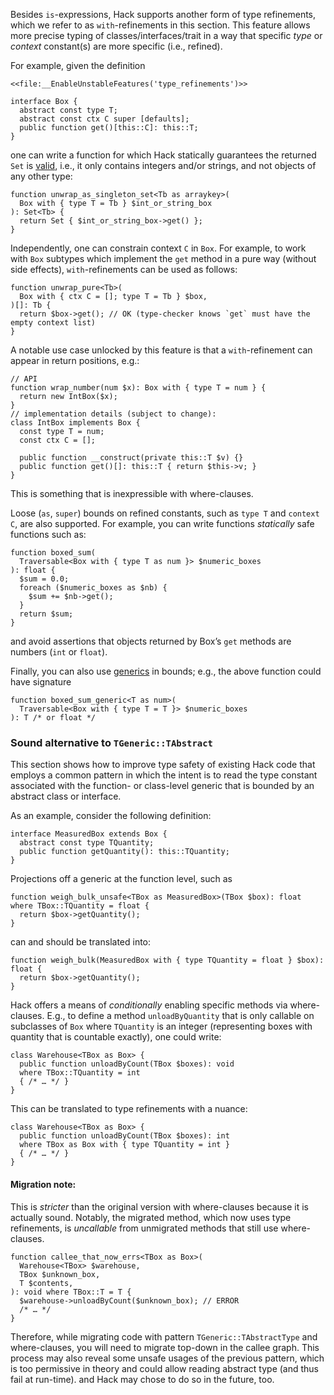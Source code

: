 Besides `is`-expressions, Hack supports another form of type
refinements, which we refer to as `with`-refinements in this section.
This feature allows more precise typing of classes/interfaces/trait in
a way that specific _type_ or _context_ constant(s) are more specific
(i.e., refined).

For example, given the definition

```Hack file:box-with-type+ctx.hack
<<file:__EnableUnstableFeatures('type_refinements')>>

interface Box {
  abstract const type T;
  abstract const ctx C super [defaults];
  public function get()[this::C]: this::T;
}
```

one can write a function for which Hack statically guarantees the
returned `Set` is
[valid](https://docs.hhvm.com/hack/reference/class/HH.Set/), i.e., it
only contains integers and/or strings, and not objects of any other type:

```Hack file:box-with-type+ctx.hack
function unwrap_as_singleton_set<Tb as arraykey>(
  Box with { type T = Tb } $int_or_string_box
): Set<Tb> {
  return Set { $int_or_string_box->get() };
}
```

Independently, one can constrain context `C` in `Box`. For example, to
work with `Box` subtypes which implement the `get` method in a pure
way (without side effects), `with`-refinements can be used as follows:

```Hack file:box-with-type+ctx.hack
function unwrap_pure<Tb>(
  Box with { ctx C = []; type T = Tb } $box,
)[]: Tb {
  return $box->get(); // OK (type-checker knows `get` must have the empty context list)
}
```

A notable use case unlocked by this feature is that a `with`-refinement
can appear in return positions, e.g.:

```Hack file:box-with-type+ctx.hack
// API
function wrap_number(num $x): Box with { type T = num } {
  return new IntBox($x);
}
// implementation details (subject to change):
class IntBox implements Box {
  const type T = num;
  const ctx C = [];

  public function __construct(private this::T $v) {}
  public function get()[]: this::T { return $this->v; }
}
```

This is something that is inexpressible with where-clauses.

Loose (`as`, `super`) bounds on refined constants, such as `type T`
and `context C`, are also supported. For example, you can write
functions _statically_ safe functions such as:

```Hack file:box-with-type+ctx.hack
function boxed_sum(
  Traversable<Box with { type T as num }> $numeric_boxes
): float {
  $sum = 0.0;
  foreach ($numeric_boxes as $nb) {
    $sum += $nb->get();
  }
  return $sum;
}
```

and avoid assertions that objects returned by Box’s `get` methods are
numbers (`int` or `float`).

Finally, you can also use
[generics](https://docs.hhvm.com/hack/generics/introduction) in
bounds; e.g., the above function could have signature

```
function boxed_sum_generic<T as num>(
  Traversable<Box with { type T = T }> $numeric_boxes
): T /* or float */
```

### Sound alternative to `TGeneric::TAbstract`

This section shows how to improve type safety of existing Hack code
that employs a common pattern in which the intent is to read the type
constant associated with the function- or class-level generic that is
bounded by an abstract class or interface.

As an example, consider the following definition:

```Hack file:box-with-type+ctx.hack
interface MeasuredBox extends Box {
  abstract const type TQuantity;
  public function getQuantity(): this::TQuantity;
}
```

Projections off a generic at the function level, such as

```Hack file:box-with-type+ctx.hack
function weigh_bulk_unsafe<TBox as MeasuredBox>(TBox $box): float
where TBox::TQuantity = float {
  return $box->getQuantity();
}
```

can and should be translated into:

```Hack file:box-with-type+ctx.hack
function weigh_bulk(MeasuredBox with { type TQuantity = float } $box): float {
  return $box->getQuantity();
}
```

Hack offers a means of _conditionally_ enabling specific methods via
where-clauses. E.g.,
to define a method `unloadByQuantity` that is only callable on
subclasses of `Box` where `TQuantity` is an integer (representing
boxes with quantity that is countable exactly), one could write:

```Hack no-extract
class Warehouse<TBox as Box> {
  public function unloadByCount(TBox $boxes): void
  where TBox::TQuantity = int
  { /* … */ }
}
```

This can be translated to type refinements with a nuance:

```Hack no-extract
class Warehouse<TBox as Box> {
  public function unloadByCount(TBox $boxes): int
  where TBox as Box with { type TQuantity = int }
  { /* … */ }
}
```

#### **Migration note**:

This is _stricter_ than the original version with where-clauses
because it is actually sound. Notably, the migrated method, which now
uses type refinements, is _uncallable_ from unmigrated methods that
still use where-clauses.

```Hack no-extract
function callee_that_now_errs<TBox as Box>(
  Warehouse<TBox> $warehouse,
  TBox $unknown_box,
  T $contents,
): void where TBox::T = T {
  $warehouse->unloadByCount($unknown_box); // ERROR
  /* … */
}
```

Therefore, while migrating code with pattern `TGeneric::TAbstractType`
and where-clauses, you will need to migrate top-down in the callee
graph. This process may also reveal some unsafe usages of the previous
pattern, which is too permissive in theory and could allow reading
abstract type (and thus fail at run-time).
and Hack may chose to do so in the future, too.
